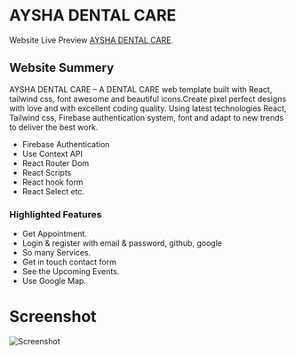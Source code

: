 # AYSHA DENTAL CARE

Website Live Preview [AYSHA DENTAL CARE](https://aysha-dental-care.web.app/).

## Website Summery

AYSHA DENTAL CARE – A DENTAL CARE web template built with React, tailwind css, font awesome and beautiful icons.Create pixel perfect designs with love and with excellent coding quality.
Using latest technologies React, Tailwind css, Firebase authentication system, font and adapt to new trends to deliver the best work.

- Firebase Authentication
- Use Context API
- React Router Dom
- React Scripts
- React hook form
- React Select etc.

### Highlighted Features

- Get Appointment.
- Login & register with email & password, github, google
- So many Services.
- Get in touch contact form
- See the Upcoming Events.
- Use Google Map.
# Screenshot
![Screenshot](https://github.com/sohelrana1831/AYSHA-DENTAL-CARE/blob/master/screenshot.jpeg?raw=true)
